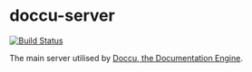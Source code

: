 # doccu-server

[![Build Status](https://travis-ci.org/shakna-israel/doccu-server.svg)](https://travis-ci.org/shakna-israel/doccu-server)

The main server utilised by [Doccu, the Documentation Engine](https://github.com/shakna-israel/doccu).
